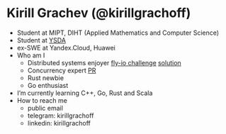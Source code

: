 # Kirill Grachev (@kirillgrachoff)
- Student at MIPT, DIHT (Applied Mathematics and Computer Science)
- Student at [YSDA](https://dataschool.yandex.com/)
- ex-SWE at Yandex.Cloud, Huawei
- Who am I
  - Distributed systems enjoyer [fly-io challenge](https://fly.io/dist-sys/) [solution](https://github.com/kirillgrachoff/fly-io-dist-sys-challenge-rust)
  - Concurrency expert [PR](https://github.com/scylladb/seastar/pull/1944)
  - Rust newbie
  - Go enthusiast
- I’m currently learning C++, Go, Rust and Scala
- How to reach me
  - public email
  - telegram: kirillgrachoff
  - linkedin: kirillgrachoff

<!-- ![Stats](https://github-readme-stats.vercel.app/api?username=kirillgrachoff&count_private=true&show_icons=true&theme=highcontrast) -->
